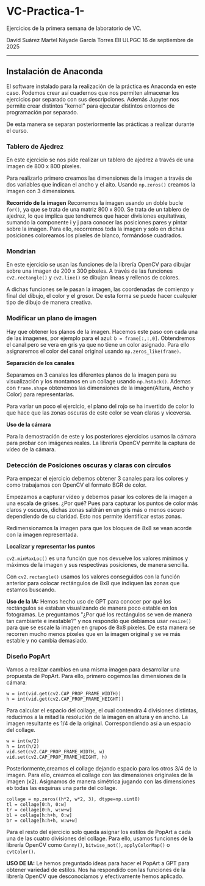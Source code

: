 # VC-Practica-1-
Ejercicios de la primera semana de laboratorio de VC.

David Suárez Martel
Náyade García Torres
EII ULPGC
16 de septiembre de 2025


----------------------------------------------------------------------------


## Instalación de Anaconda
El software instalado para la realización de la práctica es Anaconda en este caso. Podemos crear así cuadernos que nos permiten almacenar los ejercicios por separado con sus descripciones. Además Jupyter nos permite crear distintos "kernel" para ejecutar distintos entornos de programación por separado. 

De esta manera se separan posteriormente las prácticas a realizar durante el curso.

### Tablero de Ajedrez

En este ejercicio se nos pide realizar un tablero de ajedrez a través de una imagen de 800 x 800 píxeles.

Para realizarlo primero creamos las dimensiones de la imagen a través de dos variables que indican el ancho y el alto. Usando `np.zeros()` creamos la imagen con 3 dimensiones.

**Recorrido de la imagen**
Recorremos la imagen usando un doble bucle `for()`, ya que se trata de una matriz 800 x 800. Se trata de un tablero de ajedrez, lo que implica que tendremos que hacer divisiones equitativas, sumando la componente i y j para conocer las posiciones pares y pintar sobre la imagen. Para ello, recorremos toda la imagen y solo en dichas posiciones coloreamos los píxeles de blanco, formándose cuadrados.

### Mondrian 

En este ejercicio se usan las funciones de la librería OpenCV para dibujar sobre una imagen de 200 x 300 píxeles. A través de las funciones `cv2.rectangle()` y `cv2.line()` se dibujan líneas y rellenos de colores.

A dichas funciones se le pasan la imagen, las coordenadas de comienzo y final del dibujo, el color y el grosor. De esta forma se puede hacer cualquier tipo de dibujo de manera creativa.

### Modificar un plano de imagen

Hay que obtener los planos de la imagen. Hacemos este paso con cada una de las imagenes, por ejemplo para el azul: `b = frame[:,:,0]`. Obtendremos el canal pero se vera en gris ya que no tiene un color asignado. Para ello asignaremos el color del canal original usando `np.zeros_like(frame)`.

**Separación de los canales**

Separamos en 3 canales los diferentes planos de la imagen para su visualización y los montamos en un collage usando `np.hstack()`. Ademas con `frame.shape` obtenemos las dimensiones de la imagen(Altura, Ancho y Color) para representarlas.

Para variar un poco el ejercicio, el plano del rojo se ha invertido de color lo que hace que las zonas oscuras de este color se vean claras y viceversa.

**Uso de la cámara**

Para la demostración de este y los posteriores ejercicios usamos la cámara para probar con imágenes reales. La librería OpenCV permite la captura de vídeo de la cámara.

### Detección de Posiciones oscuras y claras con círculos

Para empezar el ejercicio debemos obtener 3 canales para los colores y como trabajamos con OpenCV el formato BGR de color.

Empezamos a capturar vídeo y debemos pasar los colores de la imagen a una escala de grises. ¿Por qué? Pues para capturar los puntos de color más claros y oscuros, dichas zonas saldrán en un gris más o menos oscuro dependiendo de su claridad. Esto nos permite identificar estas zonas.

Redimensionamos la imagen para que los bloques de 8x8 se vean acorde con la imagen representada.

**Localizar y representar los puntos**

`cv2.minMaxLoc()` es una función que nos devuelve los valores mínimos y máximos de la imagen y sus respectivas posiciones, de manera sencilla.

Con `cv2.rectangle()` usamos los valores conseguidos con la función anterior para colocar rectángulos de 8x8 que indiquen las zonas que estamos buscando.

**Uso de la IA:** Hemos hecho uso de GPT para conocer por qué los rectángulos se estaban visualizando de manera poco estable en los fotogramas.
Le preguntamos "¿Por qué los rectángulos se ven de manera tan cambiante e inestable?" y nos respondió que debiamos usar `resize()` para que se escale la imagen en grupos de 8x8 píxeles. De esta manera se recorren mucho menos píxeles que en la imagen original y se ve más estable y no cambia demasiado.

### Diseño PopArt

Vamos a realizar cambios en una misma imagen para desarrollar una propuesta de PopArt. Para ello, primero cogemos las dimensiones  de la cámara:
```
w = int(vid.get(cv2.CAP_PROP_FRAME_WIDTH))
h = int(vid.get(cv2.CAP_PROP_FRAME_HEIGHT))
```
Para calcular el espacio del collage, el cual contendra 4 divisiones distintas, reducimos a la mitad la resolución de la imagen en altura y en ancho. La imagen resultante es 1/4 de la original. Correspondiendo así a un espacio del collage. 
```
w = int(w/2)
h = int(h/2)
vid.set(cv2.CAP_PROP_FRAME_WIDTH, w)
vid.set(cv2.CAP_PROP_FRAME_HEIGHT, h)
```
Posteriormente,creamos el collage dejando espacio para los otros 3/4 de la imagen. Para ello, creamos el collage con las dimensiones originales de la imagen (x2). Asignamos de manera simétrica jugando con las dimensiones eb todas las esquinas una parte del collage.
```
collage = np.zeros((h*2, w*2, 3), dtype=np.uint8)
tl = collage[0:h, 0:w]
tr = collage[0:h, w:w+w]
bl = collage[h:h+h, 0:w]
br = collage[h:h+h, w:w+w]
```
Para el resto del ejercicio solo queda asignar los estilos de PopArt a cada una de las cuatro divisiones del collage. Para ello, usamos funciones de la librería OpenCV como `Canny()`, `bitwise_not()`, `applyColorMap()` o `cvtColor()`.

**USO DE IA:** Le hemos preguntado ideas para hacer el PopArt a GPT para obtener variedad de estilos. Nos ha respondido con las funciones de la librería OpenCV que desconocíamos y efectivamente hemos aplicado.






